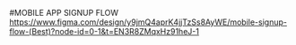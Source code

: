 #MOBILE APP SIGNUP FLOW
https://www.figma.com/design/y9jmQ4aprK4jjTzSs8AyWE/mobile-signup-flow-(Best)?node-id=0-1&t=EN3R8ZMqxHz91heJ-1
